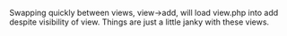 Swapping quickly between views, view->add, will load view.php into add despite visibility of view. Things are just a little janky with these views.